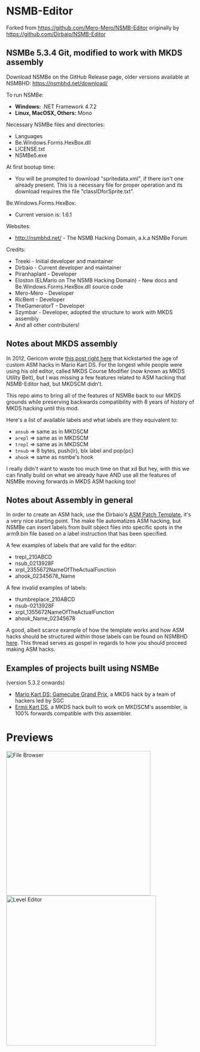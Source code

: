 # NSMB-Editor
Forked from https://github.com/Mero-Mero/NSMB-Editor originally by https://github.com/Dirbaio/NSMB-Editor

NSMBe 5.3.4 Git, modified to work with MKDS assembly
-----------------
Download NSMBe on the GitHub Release page, older versions available at NSMBHD: https://nsmbhd.net/download/

To run NSMBe:
 - **Windows:** .NET Framework 4.7.2
 - **Linux, MacOSX, Others:** Mono

Necessary NSMBe files and directories:
 - Languages
 - Be.Windows.Forms.HexBox.dll
 - LICENSE.txt
 - NSMBe5.exe

At first bootup time:
 - You will be prompted to download "spritedata.xml", if there isn't one already present. This is a necessary file for proper operation and its download requires the file "classIDforSprite.txt".

Be.Windows.Forms.HexBox:
 - Current version is: 1.6.1

Websites:
 - http://nsmbhd.net/ - The NSMB Hacking Domain, a.k.a NSMBe Forum

Credits:
 - Treeki - Initial developer and maintainer
 - Dirbaio - Current developer and maintainer
 - Piranhaplant - Developer
 - Eloston (ELMario on The NSMB Hacking Domain) - New docs and Be.Windows.Forms.HexBox.dll source code
 - Mero-Mero - Developer
 - RicBent - Developer
 - TheGameratorT - Developer
 - Szymbar - Developer, adopted the structure to work with MKDS assembly
 - And all other contributers!

## Notes about MKDS assembly
In 2012, Gericom wrote [this post right here](https://nsmbhd.net/thread/1025-asm-hacking-project-template/?from=40#20201) that kickstarted the age of custom ASM hacks in Mario Kart DS. For the longest while people were using his old editor, called MKDS Course Modifier (now known as MKDS Utility Belt), but I was missing a few features related to ASM hacking that NSMB-Editor had, but MKDSCM didn't.

This repo aims to bring all of the features of NSMBe back to our MKDS grounds while preserving backwards compatibility with 8 years of history of MKDS hacking until this mod.

Here's a list of available labels and what labels are they equivalent to:
- `ansub` => same as in MKDSCM
- `arepl` => same as in MKDSCM
- `trepl` => same as in MKDSCM
- `tnsub` => 8 bytes, push{lr}, blx label and pop{pc}
- `ahook` => same as nsmbe's hook

I really didn't want to waste too much time on that xd
But hey, with this we can finally build on what we already have AND use all the features of NSMBe moving forwards in MKDS ASM hacking too!

## Notes about Assembly in general

In order to create an ASM hack, use the Dirbaio's [ASM Patch Template](https://github.com/Dirbaio/ASMPatchTemplate), it's a very nice starting point.
The make file automatizes ASM hacking, but NSMBe can insert labels from built object files into specific spots in the arm9.bin file based on a label instruction that has been specified.

A few examples of labels that are valid for the editor:
- trepl_210ABCD
- nsub_0213928F
- xrpl_2355672NameOfTheActualFunction
- ahook_02345678_Name

A few invalid examples of labels:
- thumbreplace_210ABCD
- nsub-0213928F
- xrpl_1355672NameOfTheActualFunction
- ahook_Name_02345678

A good, albeit scarce example of how the template works and how ASM hacks should be structured within those labels can be found on NSMBHD [here](https://nsmbhd.net/thread/1281-how-asm-hacks-are-setup-tutorial/). This thread serves as gospel in regards to how you should proceed making ASM hacks.

## Examples of projects built using NSMBe 

(version 5.3.2 onwards)
- [Mario Kart DS: Gamecube Grand Prix](https://gbatemp.net/threads/mario-kart-ds-gamecube-grand-prix.485283), a MKDS hack by a team of hackers led by SGC
- [Ermii Kart DS](https://gbatemp.net/threads/ermii-kart-ds-demo-available.428962/), a MKDS hack built to work on MKDSCM's assembler, is 100% forwards compatible with this assembler.

# Previews
<p align="left">
  <img src="https://raw.githubusercontent.com/TheGameratorT/NSMB-Editor/master/NSMBe5/Git_Prevs/filebrowser.png" width="385" title="File Browser">
 <img src="https://raw.githubusercontent.com/TheGameratorT/NSMB-Editor/master/NSMBe5/Git_Prevs/leveleditor.png" width="400" title="Level Editor">
</p>
